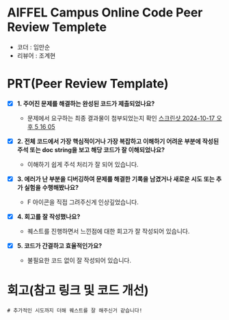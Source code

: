 # AIFFEL Campus Online Code Peer Review Templete
- 코더 : 임만순
- 리뷰어 : 조계현


# PRT(Peer Review Template)
- [X]  **1. 주어진 문제를 해결하는 완성된 코드가 제출되었나요?**
    - 문제에서 요구하는 최종 결과물이 첨부되었는지 확인
  [스크린샷 2024-10-17 오후 5 16 05](https://github.com/user-attachments/assets/0e6069bb-43fe-44af-b551-987ba4c0a82f)

    
- [X]  **2. 전체 코드에서 가장 핵심적이거나 가장 복잡하고 이해하기 어려운 부분에 작성된 
주석 또는 doc string을 보고 해당 코드가 잘 이해되었나요?**
    - 이해하기 쉽게 주석 처리가 잘 되어 있습니다.
- [X]  **3. 에러가 난 부분을 디버깅하여 문제를 해결한 기록을 남겼거나
새로운 시도 또는 추가 실험을 수행해봤나요?**
    - F 아이콘을 직접 그려주신게 인상깊었습니다.
- [X]  **4. 회고를 잘 작성했나요?**
    - 퀘스트를 진행하면서 느낀점에 대한 회고가 잘 작성되어 있습니다.
        
- [X]  **5. 코드가 간결하고 효율적인가요?**
    - 불필요한 코드 없이 잘 작성되어 있습니다.


# 회고(참고 링크 및 코드 개선)
```
# 추가적인 시도까지 더해 퀘스트를 잘 해주신거 같습니다!

